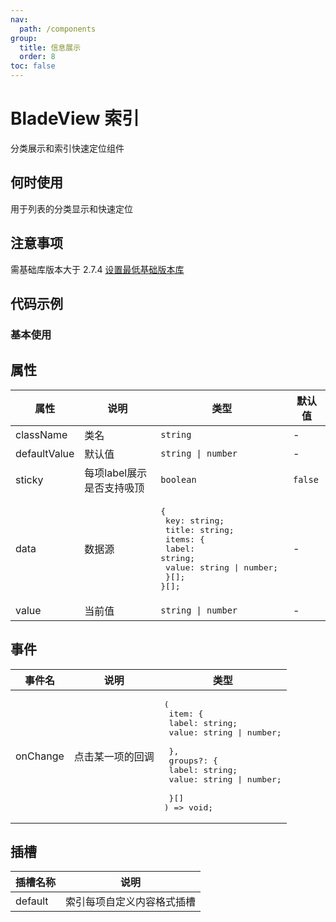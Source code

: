 ```yaml
---
nav:
  path: /components
group:
  title: 信息展示
  order: 8
toc: false
---
```


# BladeView 索引

分类展示和索引快速定位组件

## 何时使用

用于列表的分类显示和快速定位

## 注意事项
需基础库版本大于 2.7.4 [设置最低基础版本库](https://opendocs.alipay.com/mini/framework/lib)

## 代码示例

### 基本使用

<code src='pages/BladeView/index'></code>

## 属性

| 属性 | 说明 | 类型 | 默认值 |
| -----|-----|-----|----- |
| className | 类名 | `string` | - | 
| defaultValue | 默认值 | `string \| number` | - | 
| sticky    | 每项label展示是否支持吸顶  | `boolean` | `false`  | 
| data     |  数据源  | <pre>{<br>  key: string; <br>  title: string;<br>  items: { <br>    label: string; <br>    value: string \| number; <br>  }[];<br>}[];</pre> | -  |
| value   |  当前值   | `string \| number` |  -   | 

## 事件

| 事件名    | 说明                   | 类型       |
| --------- | ---------------------- | ---------- |
| onChange | 点击某一项的回调 | <pre>(<br>  item: {<br>    label: string; <br>    value:  string \| number; <br>  },<br>  groups?: {<br>    label: string; <br>    value: string \| number; <br>  }[]<br>) => void; |

## 插槽

| 插槽名称 | 说明                                                       |
| -------- | ---------------------------------------------------------- |
| default    | 索引每项自定义内容格式插槽 |


